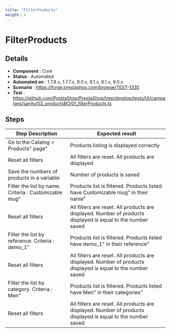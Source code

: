 ```yaml
---
title: "FilterProducts"
weight: 1
---
```


# FilterProducts
## Details
* **Component** : Core
* **Status** : Automated
* **Automated on** : 1.7.8.x, 1.7.7.x, 8.0.x, 9.1.x, 8.1.x, 9.0.x
* **Scenario** : https://forge.prestashop.com/browse/TEST-1335
* **Test** : https://github.com/PrestaShop/PrestaShop/tree/develop/tests/UI/campaigns/sanity/03_productsBO/01_filterProducts.ts

## Steps
| Step Description | Expected result |
| ----- | ----- |
| Go to the Catalog > Products" page" | Products listing is displayed correctly |
| Reset all filters | All filters are reset. All products are displayed |
| Save the numbers of products in a variable | Number of products is saved |
| Filter the list by name. Criteria : Customizable mug" | Products list is filtered. Products listed have Customizable mug" in their name" |
| Reset all filters | All filters are reset. All products are displayed. Number of products displayed is equal to the number saved |
| Filter the list by reference. Criteria : demo_1" | Products list is filtered. Products listed have demo_1" in their reference" |
| Reset all filters | All filters are reset. All products are displayed. Number of products displayed is equal to the number saved |
| Filter the list by category. Criteria : Men" | Products list is filtered. Products listed have Men" in their categories" |
| Reset all filters | All filters are reset. All products are displayed. Number of products displayed is equal to the number saved |
